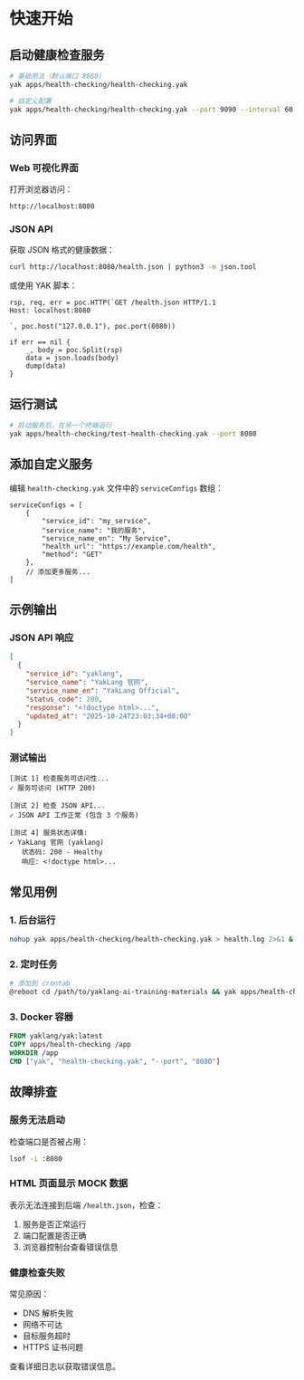 # 快速开始

## 启动健康检查服务

```bash
# 基础用法（默认端口 8080）
yak apps/health-checking/health-checking.yak

# 自定义配置
yak apps/health-checking/health-checking.yak --port 9090 --interval 60 --timeout 10
```

## 访问界面

### Web 可视化界面
打开浏览器访问：
```
http://localhost:8080
```

### JSON API
获取 JSON 格式的健康数据：
```bash
curl http://localhost:8080/health.json | python3 -m json.tool
```

或使用 YAK 脚本：
```yak
rsp, req, err = poc.HTTP(`GET /health.json HTTP/1.1
Host: localhost:8080

`, poc.host("127.0.0.1"), poc.port(8080))

if err == nil {
    _, body = poc.Split(rsp)
    data = json.loads(body)
    dump(data)
}
```

## 运行测试

```bash
# 启动服务后，在另一个终端运行
yak apps/health-checking/test-health-checking.yak --port 8080
```

## 添加自定义服务

编辑 `health-checking.yak` 文件中的 `serviceConfigs` 数组：

```yak
serviceConfigs = [
    {
        "service_id": "my_service",
        "service_name": "我的服务",
        "service_name_en": "My Service",
        "health_url": "https://example.com/health",
        "method": "GET"
    },
    // 添加更多服务...
]
```

## 示例输出

### JSON API 响应
```json
[
  {
    "service_id": "yaklang",
    "service_name": "YakLang 官网",
    "service_name_en": "YakLang Official",
    "status_code": 200,
    "response": "<!doctype html>...",
    "updated_at": "2025-10-24T23:03:34+08:00"
  }
]
```

### 测试输出
```
[测试 1] 检查服务可访问性...
✓ 服务可访问 (HTTP 200)

[测试 2] 检查 JSON API...
✓ JSON API 工作正常 (包含 3 个服务)

[测试 4] 服务状态详情:
✓ YakLang 官网 (yaklang)
   状态码: 200 - Healthy
   响应: <!doctype html>...
```

## 常见用例

### 1. 后台运行
```bash
nohup yak apps/health-checking/health-checking.yak > health.log 2>&1 &
```

### 2. 定时任务
```bash
# 添加到 crontab
@reboot cd /path/to/yaklang-ai-training-materials && yak apps/health-checking/health-checking.yak
```

### 3. Docker 容器
```dockerfile
FROM yaklang/yak:latest
COPY apps/health-checking /app
WORKDIR /app
CMD ["yak", "health-checking.yak", "--port", "8080"]
```

## 故障排查

### 服务无法启动
检查端口是否被占用：
```bash
lsof -i :8080
```

### HTML 页面显示 MOCK 数据
表示无法连接到后端 `/health.json`，检查：
1. 服务是否正常运行
2. 端口配置是否正确
3. 浏览器控制台查看错误信息

### 健康检查失败
常见原因：
- DNS 解析失败
- 网络不可达
- 目标服务超时
- HTTPS 证书问题

查看详细日志以获取错误信息。


